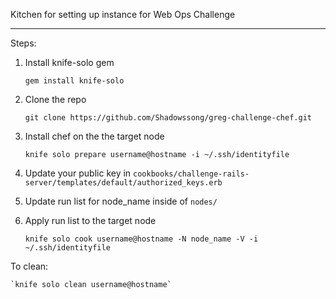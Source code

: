 Kitchen for setting up instance for Web Ops Challenge

----------------

Steps:

1) Install knife-solo gem  

    `gem install knife-solo`

2) Clone the repo  

    `git clone https://github.com/Shadowssong/greg-challenge-chef.git`


3) Install chef on the the target node  

    `knife solo prepare username@hostname -i ~/.ssh/identityfile`

4) Update your public key in `cookbooks/challenge-rails-server/templates/default/authorized_keys.erb`

5) Update run list for node_name inside of `nodes/`

6) Apply run list to the target node

	`knife solo cook username@hostname -N node_name -V -i ~/.ssh/identityfile`

To clean:

    `knife solo clean username@hostname`
